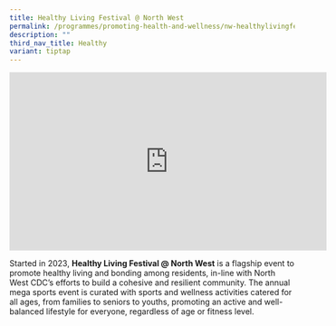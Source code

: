 ```yaml
---
title: Healthy Living Festival @ North West
permalink: /programmes/promoting-health-and-wellness/nw-healthylivingfest/
description: ""
third_nav_title: Healthy
variant: tiptap
---
```

<div class="iframe-wrapper">
<iframe height="315" width="560" allowfullscreen="true" frameborder="0" src="https://www.youtube.com/embed/Rm7SdZiJ0Zs?si=_N7cDAqjVX_Dfqlg"></iframe>
</div>
<p>Started in 2023, <strong>Healthy Living Festival @ North West</strong> is
a flagship event to promote healthy living and bonding among residents,
in-line with North West CDC’s efforts to build a cohesive and resilient
community. The annual mega sports event is curated with sports and wellness
activities catered for all ages, from families to seniors to youths, promoting
an active and well-balanced lifestyle for everyone, regardless of age or
fitness level.&nbsp;</p>